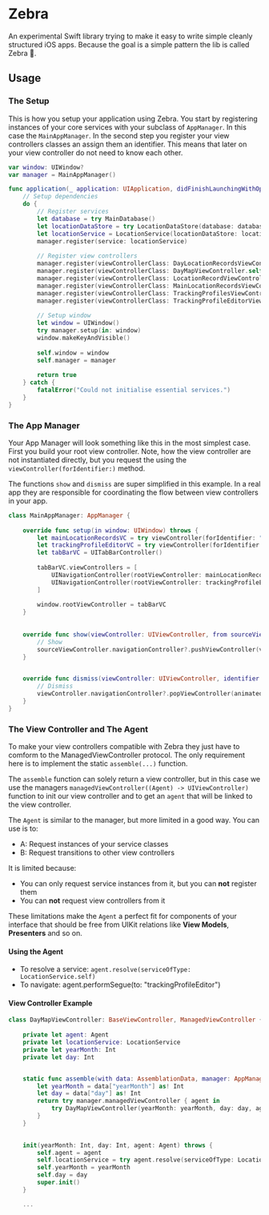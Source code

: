 # Zebra
An experimental Swift library trying to make it easy to write simple cleanly structured iOS apps. Because the goal is a simple pattern the lib is called Zebra 🦓.


## Usage

### The Setup

This is how you setup your application using Zebra. You start by registering instances of your core services with your subclass of `AppManager`. In this case the `MainAppManager`.
In the second step you register your view controllers classes an assign them an identifier. This means that later on your view controller do not need to know each other.

```swift
var window: UIWindow?
var manager = MainAppManager()

func application(_ application: UIApplication, didFinishLaunchingWithOptions launchOptions: [UIApplicationLaunchOptionsKey: Any]?) -> Bool {
    // Setup dependencies
    do {
        // Register services
        let database = try MainDatabase()
        let locationDataStore = try LocationDataStore(database: database)
        let locationService = LocationService(locationDataStore: locationDataStore)
        manager.register(service: locationService)
        
        // Register view controllers
        manager.register(viewControllerClass: DayLocationRecordsViewController.self, forIdentifier: "dayLocationRecords")
        manager.register(viewControllerClass: DayMapViewController.self, forIdentifier: "dayMap")
        manager.register(viewControllerClass: LocationRecordViewController.self, forIdentifier: "locationRecord")
        manager.register(viewControllerClass: MainLocationRecordsViewController.self, forIdentifier: "mainLocationRecords")
        manager.register(viewControllerClass: TrackingProfilesViewController.self, forIdentifier: "trackingProfiles")
        manager.register(viewControllerClass: TrackingProfileEditorViewController.self, forIdentifier: "trackingProfileEditor")
        
        // Setup window
        let window = UIWindow()
        try manager.setup(in: window)
        window.makeKeyAndVisible()
        
        self.window = window
        self.manager = manager
        
        return true
    } catch {
        fatalError("Could not initialise essential services.")
    }
}
```

### The App Manager

Your App Manager will look something like this in the most simplest case. First you build your root view controller. Note, how the view controller are not instantiated directly, but you request the using the `viewController(forIdentifier:)` method.

The functions `show` and `dismiss` are super simplified in this example. In a real app they are responsible for coordinating the flow between view controllers in your app.

```swift
class MainAppManager: AppManager {
    
    override func setup(in window: UIWindow) throws {
        let mainLocationRecordsVC = try viewController(forIdentifier: "mainLocationRecords")
        let trackingProfileEditorVC = try viewController(forIdentifier: "trackingProfileEditor")
        let tabBarVC = UITabBarController()
        
        tabBarVC.viewControllers = [
            UINavigationController(rootViewController: mainLocationRecordsVC),
            UINavigationController(rootViewController: trackingProfileEditorVC)
        ]
        
        window.rootViewController = tabBarVC
    }
    
    
    override func show(viewController: UIViewController, from sourceViewController: UIViewController, identifier: String) {
        // Show
        sourceViewController.navigationController?.pushViewController(viewController, animated: true)
    }

    
    override func dismiss(viewController: UIViewController, identifier: String) {
        // Dismiss
        viewController.navigationController?.popViewController(animated: true)
    }
}
```


### The View Controller and The Agent

To make your view controllers compatible with Zebra they just have to comform to the ManagedViewController protocol. The only requirement here is to implement the static `assemble(...)` function.

The `assemble` function can solely return a view controller, but in this case we use the managers `managedViewController((Agent) -> UIViewController)` function to init our view controller and to get an `agent` that will be linked to the view controller.

The `Agent` is similar to the manager, but more limited in a good way. You can use is to:

- A: Request instances of your service classes 
- B: Request transitions to other view controllers

It is limited because:

- You can only request service instances from it, but you can **not** register them
- You can **not** request view controllers from it

These limitations make the `Agent` a perfect fit for components of your interface that should be free from UIKit relations like **View Models**, **Presenters** and so on.

#### Using the Agent

- To resolve a service: `agent.resolve(serviceOfType: LocationService.self)`
- To navigate: agent.performSegue(to: "trackingProfileEditor")

#### View Controller Example

```swift
class DayMapViewController: BaseViewController, ManagedViewController {
    
    private let agent: Agent
    private let locationService: LocationService
    private let yearMonth: Int
    private let day: Int


    static func assemble(with data: AssemblationData, manager: AppManager) throws -> UIViewController {
        let yearMonth = data["yearMonth"] as! Int
        let day = data["day"] as! Int
        return try manager.managedViewController { agent in
            try DayMapViewController(yearMonth: yearMonth, day: day, agent: agent)
        }
    }

    
    init(yearMonth: Int, day: Int, agent: Agent) throws {
        self.agent = agent
        self.locationService = try agent.resolve(serviceOfType: LocationService.self)
        self.yearMonth = yearMonth
        self.day = day
        super.init()
    }

    ...
```


